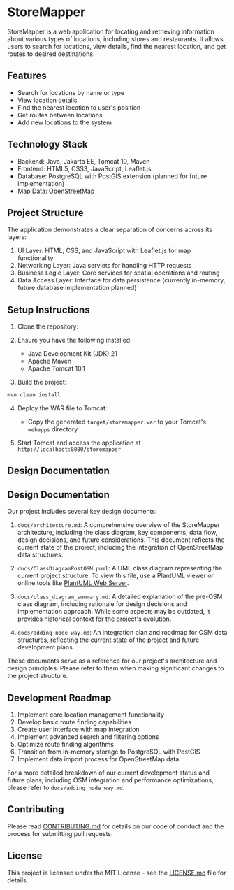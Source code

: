 # StoreMapper

StoreMapper is a web application for locating and retrieving information about various types of locations, including stores and restaurants. It allows users to search for locations, view details, find the nearest location, and get routes to desired destinations.

## Features

- Search for locations by name or type
- View location details
- Find the nearest location to user's position
- Get routes between locations
- Add new locations to the system

## Technology Stack

- Backend: Java, Jakarta EE, Tomcat 10, Maven
- Frontend: HTML5, CSS3, JavaScript, Leaflet.js
- Database: PostgreSQL with PostGIS extension (planned for future implementation)
- Map Data: OpenStreetMap

## Project Structure

The application demonstrates a clear separation of concerns across its layers:

1. UI Layer: HTML, CSS, and JavaScript with Leaflet.js for map functionality
2. Networking Layer: Java servlets for handling HTTP requests
3. Business Logic Layer: Core services for spatial operations and routing
4. Data Access Layer: Interface for data persistence (currently in-memory, future database implementation planned)

## Setup Instructions

1. Clone the repository:

2. Ensure you have the following installed:
   - Java Development Kit (JDK) 21
   - Apache Maven
   - Apache Tomcat 10.1

3. Build the project:
```sh
mvn clean install
```

4. Deploy the WAR file to Tomcat:
   - Copy the generated `target/storemapper.war` to your Tomcat's `webapps` directory

5. Start Tomcat and access the application at `http://localhost:8080/storemapper`

## Design Documentation

## Design Documentation

Our project includes several key design documents:

1. `docs/architecture.md`: A comprehensive overview of the StoreMapper architecture, including the class diagram, key components, data flow, design decisions, and future considerations. This document reflects the current state of the project, including the integration of OpenStreetMap data structures.

2. `docs/ClassDiagramPostOSM.puml`: A UML class diagram representing the current project structure. To view this file, use a PlantUML viewer or online tools like [PlantUML Web Server](http://www.plantuml.com/plantuml/uml/).

3. `docs/class_diagram_summary.md`: A detailed explanation of the pre-OSM class diagram, including rationale for design decisions and implementation approach. While some aspects may be outdated, it provides historical context for the project's evolution.

4. `docs/adding_node_way.md`: An integration plan and roadmap for OSM data structures, reflecting the current state of the project and future development plans.

These documents serve as a reference for our project's architecture and design principles. Please refer to them when making significant changes to the project structure.


## Development Roadmap

1. Implement core location management functionality
2. Develop basic route finding capabilities
3. Create user interface with map integration
4. Implement advanced search and filtering options
5. Optimize route finding algorithms
6. Transition from in-memory storage to PostgreSQL with PostGIS
7. Implement data import process for OpenStreetMap data

For a more detailed breakdown of our current development status and future plans, including OSM integration and performance optimizations, please refer to `docs/adding_node_way.md`.

## Contributing

Please read [CONTRIBUTING.md](CONTRIBUTING.md) for details on our code of conduct and the process for submitting pull requests.

## License

This project is licensed under the MIT License - see the [LICENSE.md](LICENSE.md) file for details.